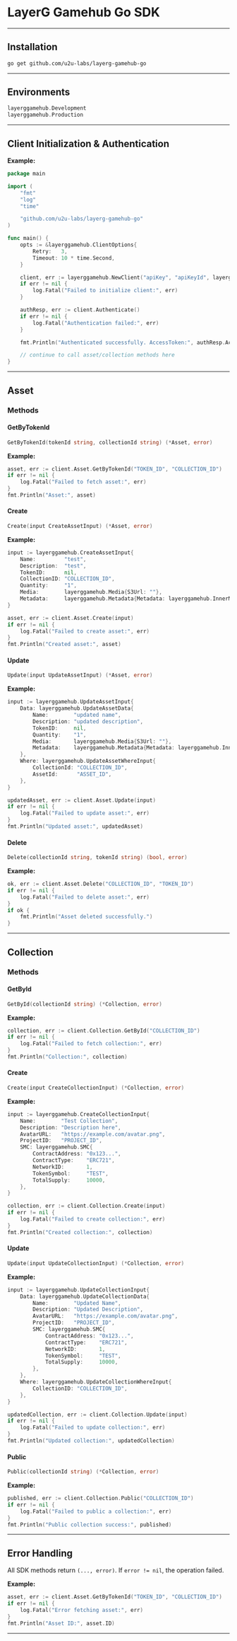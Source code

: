 # LayerG Gamehub Go SDK

---

## Installation

```bash
go get github.com/u2u-labs/layerg-gamehub-go
```

---

## Environments

```go
layerggamehub.Development
layerggamehub.Production
```

---

## Client Initialization & Authentication

**Example:**

```go
package main

import (
	"fmt"
	"log"
	"time"

	"github.com/u2u-labs/layerg-gamehub-go"
)

func main() {
	opts := &layerggamehub.ClientOptions{
		Retry:   3,
		Timeout: 10 * time.Second,
	}

	client, err := layerggamehub.NewClient("apiKey", "apiKeyId", layerggamehub.Development, opts)
	if err != nil {
		log.Fatal("Failed to initialize client:", err)
	}

	authResp, err := client.Authenticate()
	if err != nil {
		log.Fatal("Authentication failed:", err)
	}

	fmt.Println("Authenticated successfully. AccessToken:", authResp.AccessToken)

	// continue to call asset/collection methods here
}
```

---

## Asset

### Methods

#### GetByTokenId

```go
GetByTokenId(tokenId string, collectionId string) (*Asset, error)
```

**Example:**

```go
asset, err := client.Asset.GetByTokenId("TOKEN_ID", "COLLECTION_ID")
if err != nil {
	log.Fatal("Failed to fetch asset:", err)
}
fmt.Println("Asset:", asset)
```

#### Create

```go
Create(input CreateAssetInput) (*Asset, error)
```

**Example:**

```go
input := layerggamehub.CreateAssetInput{
	Name:         "test",
	Description:  "test",
	TokenID:      nil,
	CollectionID: "COLLECTION_ID",
	Quantity:     "1",
	Media:        layerggamehub.Media{S3Url: ""},
	Metadata:     layerggamehub.Metadata{Metadata: layerggamehub.InnerMetadata{Attributes: []layerggamehub.Attribute{}}},
}

asset, err := client.Asset.Create(input)
if err != nil {
	log.Fatal("Failed to create asset:", err)
}
fmt.Println("Created asset:", asset)
```

#### Update

```go
Update(input UpdateAssetInput) (*Asset, error)
```

**Example:**

```go
input := layerggamehub.UpdateAssetInput{
	Data: layerggamehub.UpdateAssetData{
		Name:        "updated name",
		Description: "updated description",
		TokenID:     nil,
		Quantity:    "1",
		Media:       layerggamehub.Media{S3Url: ""},
		Metadata:    layerggamehub.Metadata{Metadata: layerggamehub.InnerMetadata{Attributes: []layerggamehub.Attribute{}}},
	},
	Where: layerggamehub.UpdateAssetWhereInput{
		CollectionId: "COLLECTION_ID",
		AssetId:      "ASSET_ID",
	},
}

updatedAsset, err := client.Asset.Update(input)
if err != nil {
	log.Fatal("Failed to update asset:", err)
}
fmt.Println("Updated asset:", updatedAsset)
```

#### Delete

```go
Delete(collectionId string, tokenId string) (bool, error)
```

**Example:**

```go
ok, err := client.Asset.Delete("COLLECTION_ID", "TOKEN_ID")
if err != nil {
	log.Fatal("Failed to delete asset:", err)
}
if ok {
	fmt.Println("Asset deleted successfully.")
}
```

---

## Collection

### Methods

#### GetById

```go
GetById(collectionId string) (*Collection, error)
```

**Example:**

```go
collection, err := client.Collection.GetById("COLLECTION_ID")
if err != nil {
	log.Fatal("Failed to fetch collection:", err)
}
fmt.Println("Collection:", collection)
```

#### Create

```go
Create(input CreateCollectionInput) (*Collection, error)
```

**Example:**

```go
input := layerggamehub.CreateCollectionInput{
	Name:        "Test Collection",
	Description: "Description here",
	AvatarURL:   "https://example.com/avatar.png",
	ProjectID:   "PROJECT_ID",
	SMC: layerggamehub.SMC{
		ContractAddress: "0x123...",
		ContractType:    "ERC721",
		NetworkID:       1,
		TokenSymbol:     "TEST",
		TotalSupply:     10000,
	},
}

collection, err := client.Collection.Create(input)
if err != nil {
	log.Fatal("Failed to create collection:", err)
}
fmt.Println("Created collection:", collection)
```

#### Update

```go
Update(input UpdateCollectionInput) (*Collection, error)
```

**Example:**

```go
input := layerggamehub.UpdateCollectionInput{
	Data: layerggamehub.UpdateCollectionData{
		Name:        "Updated Name",
		Description: "Updated Description",
		AvatarURL:   "https://example.com/avatar.png",
		ProjectID:   "PROJECT_ID",
		SMC: layerggamehub.SMC{
			ContractAddress: "0x123...",
			ContractType:    "ERC721",
			NetworkID:       1,
			TokenSymbol:     "TEST",
			TotalSupply:     10000,
		},
	},
	Where: layerggamehub.UpdateCollectionWhereInput{
		CollectionID: "COLLECTION_ID",
	},
}

updatedCollection, err := client.Collection.Update(input)
if err != nil {
	log.Fatal("Failed to update collection:", err)
}
fmt.Println("Updated collection:", updatedCollection)
```

#### Public

```go
Public(collectionId string) (*Collection, error)
```

**Example:**

```go
published, err := client.Collection.Public("COLLECTION_ID")
if err != nil {
	log.Fatal("Failed to public a collection:", err)
}
fmt.Println("Public collection success:", published)
```

---

## Error Handling

All SDK methods return `(..., error)`. If `error != nil`, the operation failed.

**Example:**

```go
asset, err := client.Asset.GetByTokenId("TOKEN_ID", "COLLECTION_ID")
if err != nil {
	log.Fatal("Error fetching asset:", err)
}
fmt.Println("Asset ID:", asset.ID)
```

---
